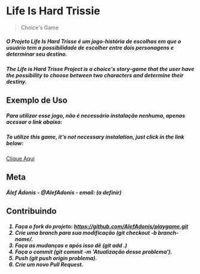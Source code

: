 <h1>Life Is Hard Trissie</h1>
<blockquote>Choice's Game</blockquote>

<h5>
O Projeto Life Is Hard Trisse é um jogo-história de escolhas em que o usuário tem a possibilidade de escolher entre dois personagens e determinar seu destino.
</h5>
<h5>
The Life is Hard Trisse Project is a choice's story-game that the user have the possibility to choose between two characters and determine their destiny.</h5>

<h2>Exemplo de Uso</h2>

<h5>
Para utilizar esse jogo, não é necessário instalação nenhuma, apenas acessar o link abaixo:
</h5>
<h5>
To utilize this game, it's not necessary instalation, just click in the link below:
</h5>
</h5>

<a href="https://playgame.alefadonis.repl.run/">Clique Aqui</a>

<h2>Meta</h2>

<h5>Álef Ádonis - @AlefAdonis - email: (a definir)</h5>

<h2>Contribuindo</h2>

<h5>
<ol>
    <li>Faça o fork do projeto: <a href="https://github.com/AlefAdonis/playgame.git">https://github.com/AlefAdonis/playgame.git</a></li>
    <li>Crie uma branch para sua modificação (git checkout -b branch-nome/.</li>
    <li>Faça as mudanças e após isso dê (git add .)</li>
    <li>Faça o commit (git commit -m 'Atualização desse problema').</li>
    <li>Push (git push origin problema).</li>
    <li>Crie um novo <em>Pull Request</em>.</li>
	</h5> 
 

